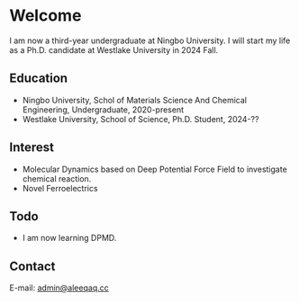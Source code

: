 # Welcome 
I am now a third-year undergraduate at Ningbo University. I will start my life as a Ph.D. candidate at Westlake University in 2024 Fall.

## Education
* Ningbo University, Schol of Materials Science And Chemical Engineering, Undergraduate, 2020-present
* Westlake University, School of Science, Ph.D. Student, 2024-??

## Interest
* Molecular Dynamics based on Deep Potential Force Field to investigate chemical reaction.
* Novel Ferroelectrics 

## Todo
* I am now learning DPMD.

## Contact
E-mail: admin@aleeqaq.cc
